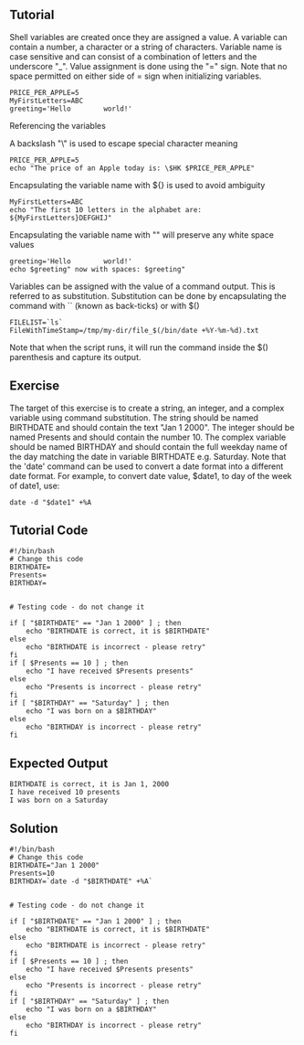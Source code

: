 Tutorial
--------
Shell variables are created once they are assigned a value. A variable can contain a number, a character or a string of characters. Variable name is case sensitive and can consist of a combination of letters and the underscore "_". 
Value assignment is done using the "=" sign. Note that no space permitted on either side of = sign when initializing variables.

    PRICE_PER_APPLE=5
    MyFirstLetters=ABC
    greeting='Hello        world!'

Referencing the variables

A backslash "\\" is used to escape special character meaning

    PRICE_PER_APPLE=5
    echo "The price of an Apple today is: \$HK $PRICE_PER_APPLE"

Encapsulating the variable name with ${} is used to avoid ambiguity

    MyFirstLetters=ABC
    echo "The first 10 letters in the alphabet are: ${MyFirstLetters}DEFGHIJ"

Encapsulating the variable name with "" will preserve any white space values
   
    greeting='Hello        world!'
    echo $greeting" now with spaces: $greeting"

Variables can be assigned with the value of a command output. This is referred to as substitution. Substitution can be done by encapsulating the command with `` (known as back-ticks) or with $()

    FILELIST=`ls`
    FileWithTimeStamp=/tmp/my-dir/file_$(/bin/date +%Y-%m-%d).txt

Note that when the script runs, it will run the command inside the $() parenthesis and capture its output.

Exercise
--------
The target of this exercise is to create a string, an integer, and a complex variable using command substitution. The string should be named BIRTHDATE and should contain the text "Jan 1 2000". The integer should be named Presents and should contain the number 10. The complex variable should be named BIRTHDAY and should contain the full weekday name of the day matching the date in variable BIRTHDATE e.g. Saturday. Note that the 'date' command can be used to convert a date format into a different date format. For example, to convert date value, $date1, to day of the week of date1, use: 

    date -d "$date1" +%A

Tutorial Code
-------------
    #!/bin/bash
    # Change this code
    BIRTHDATE=
    Presents=
    BIRTHDAY=
    
    
    # Testing code - do not change it
    
    if [ "$BIRTHDATE" == "Jan 1 2000" ] ; then
        echo "BIRTHDATE is correct, it is $BIRTHDATE"
    else
        echo "BIRTHDATE is incorrect - please retry"
    fi
    if [ $Presents == 10 ] ; then
        echo "I have received $Presents presents"
    else
        echo "Presents is incorrect - please retry"
    fi
    if [ "$BIRTHDAY" == "Saturday" ] ; then
        echo "I was born on a $BIRTHDAY"
    else
        echo "BIRTHDAY is incorrect - please retry"
    fi

Expected Output
---------------
    BIRTHDATE is correct, it is Jan 1, 2000
    I have received 10 presents
    I was born on a Saturday

Solution
--------
    #!/bin/bash
    # Change this code
    BIRTHDATE="Jan 1 2000"
    Presents=10
    BIRTHDAY=`date -d "$BIRTHDATE" +%A`
    
    
    # Testing code - do not change it
    
    if [ "$BIRTHDATE" == "Jan 1 2000" ] ; then
        echo "BIRTHDATE is correct, it is $BIRTHDATE"
    else
        echo "BIRTHDATE is incorrect - please retry"
    fi
    if [ $Presents == 10 ] ; then
        echo "I have received $Presents presents"
    else
        echo "Presents is incorrect - please retry"
    fi
    if [ "$BIRTHDAY" == "Saturday" ] ; then
        echo "I was born on a $BIRTHDAY"
    else
        echo "BIRTHDAY is incorrect - please retry"
    fi
